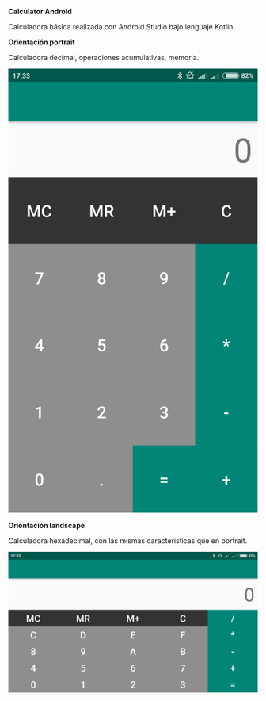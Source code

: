 **Calculator Android**

Calculadora básica realizada con Android Studio bajo lenguaje Kotlin

**Orientación portrait**

Calculadora decimal, operaciones acumulativas, memoria.
	
![Orientación portrait](portrait.jpg  "Orientación portrait")

**Orientación landscape**

Calculadora hexadecimal, con las mismas características que en portrait.

![Orientación landscape](landscape.jpg  "Orientación landscape")